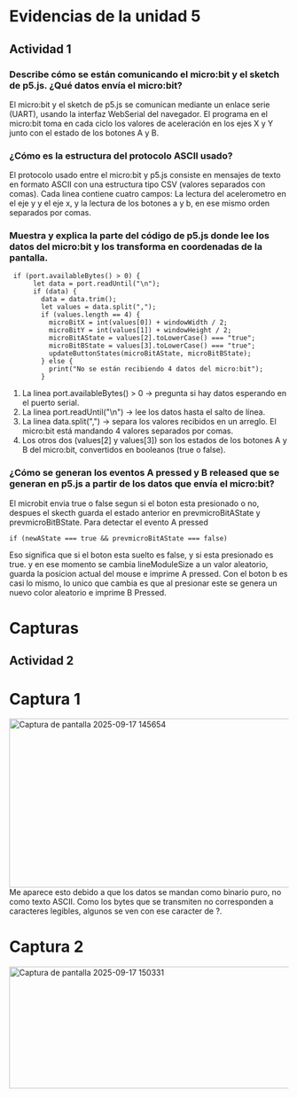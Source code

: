 
# Evidencias de la unidad 5

## Actividad 1
### Describe cómo se están comunicando el micro:bit y el sketch de p5.js. ¿Qué datos envía el micro:bit?
El micro:bit y el sketch de p5.js se comunican mediante un enlace serie (UART), usando la interfaz WebSerial del navegador. El programa en el micro:bit toma en cada ciclo los valores de aceleración en los ejes X y Y junto con el estado de los botones A y B.

### ¿Cómo es la estructura del protocolo ASCII usado?
El protocolo usado entre el micro:bit y p5.js consiste en mensajes de texto en formato ASCII con una estructura tipo CSV (valores separados con comas). Cada linea contiene cuatro campos: La lectura del acelerometro en el eje y y el eje x, y la lectura de los botones a y b, en ese mismo orden separados por comas. 

### Muestra y explica la parte del código de p5.js donde lee los datos del micro:bit y los transforma en coordenadas de la pantalla.

```
 if (port.availableBytes() > 0) {
      let data = port.readUntil("\n");
      if (data) {
        data = data.trim();
        let values = data.split(",");
        if (values.length == 4) {
          microBitX = int(values[0]) + windowWidth / 2;
          microBitY = int(values[1]) + windowHeight / 2;
          microBitAState = values[2].toLowerCase() === "true";
          microBitBState = values[3].toLowerCase() === "true";
          updateButtonStates(microBitAState, microBitBState);
        } else {
          print("No se están recibiendo 4 datos del micro:bit");
        }
```

1. La linea port.availableBytes() > 0 → pregunta si hay datos esperando en el puerto serial.
2. La linea port.readUntil("\n") → lee los datos hasta el salto de línea.
3. La linea data.split(",") → separa los valores recibidos en un arreglo. El micro:bit está mandando 4 valores separados por comas.
4. Los otros dos (values[2] y values[3]) son los estados de los botones A y B del micro:bit, convertidos en booleanos (true o false).

### ¿Cómo se generan los eventos A pressed y B released que se generan en p5.js a partir de los datos que envía el micro:bit?

El microbit envia true o false segun si el boton esta presionado o no, despues el skecth guarda el estado anterior en prevmicroBitAState y prevmicroBitBState.
Para detectar el evento A pressed 
```
if (newAState === true && prevmicroBitAState === false)
```
Eso significa que si el boton esta suelto es false, y si esta presionado es true. y en ese momento se cambia lineModuleSize a un valor aleatorio, guarda la posicion actual del mouse e imprime A pressed. 
Con el boton b es casi lo mismo, lo unico que cambia es que al presionar este se genera un nuevo color aleatorio e imprime B Pressed.

# Capturas

## Actividad 2
# Captura 1
<img width="1287" height="305" alt="Captura de pantalla 2025-09-17 145654" src="https://github.com/user-attachments/assets/fae0e7b9-4be4-4784-acb3-ad82d9876b00" />
Me aparece esto debido a que los datos se mandan como binario puro, no como texto ASCII. Como los bytes que se transmiten no corresponden a caracteres legibles, algunos se ven con ese caracter de ?.

# Captura 2 
<img width="1330" height="220" alt="Captura de pantalla 2025-09-17 150331" src="https://github.com/user-attachments/assets/6812d267-0d34-4630-88bb-974b6937633a" />













